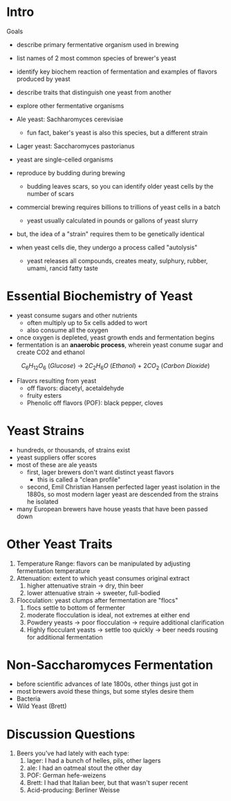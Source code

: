 # Intro
Goals
- describe primary fermentative organism used in brewing
- list names of 2 most common species of brewer's yeast
- identify key biochem reaction of fermentation and examples of flavors produced by yeast
- describe traits that distinguish one yeast from another
- explore other fermentative organisms

- Ale yeast: Sachharomyces cerevisiae
	- fun fact, baker's yeast is also this species, but a different strain
- Lager yeast: Saccharomyces pastorianus
- yeast are single-celled organisms
- reproduce by budding during brewing
	- budding leaves scars, so you can identify older yeast cells by the number of scars
- commercial brewing requires billions to trillions of yeast cells in a batch
	- yeast usually calculated in pounds or gallons of yeast slurry
- but, the idea of a "strain" requires them to be genetically identical
- when yeast cells die, they undergo a process called "autolysis"
	- yeast releases all compounds, creates meaty, sulphury, rubber, umami, rancid fatty taste

# Essential Biochemistry of Yeast

- yeast consume sugars and other nutrients
	- often multiply up to 5x cells added to wort
	- also consume all the oxygen
- once oxygen is depleted, yeast growth ends and fermentation begins
- fermentation is an **anaerobic process**, wherein yeast conume sugar and create CO2 and ethanol

$$
C_6H_{12}O_6\ (Glucose)\ \rightarrow\ 2C_2H_6O\ (Ethanol)\ +\ 2CO_2\ (Carbon\ Dioxide)
$$
- Flavors resulting from yeast
	- off flavors: diacetyl, acetaldehyde
	- fruity esters
	- Phenolic off flavors (POF): black pepper, cloves

# Yeast Strains
- hundreds, or thousands, of strains exist
- yeast suppliers offer scores
- most of these are ale yeasts
	- first, lager brewers don't want distinct yeast flavors
		- this is called a "clean profile"
	- second, Emil Christian Hansen perfected lager yeast isolation in the 1880s, so most modern lager yeast are descended from the strains he isolated
- many European brewers have house yeasts that have been passed down

# Other Yeast Traits
1. Temperature Range: flavors can be manipulated by adjusting fermentation temperature
2. Attenuation: extent to which yeast consumes original extract
	1. higher attenuative strain -> dry, thin beer
	2. lower attenuative strain -> sweeter, full-bodied
3. Flocculation: yeast clumps after fermentation are "flocs"
	1. flocs settle to bottom of fermenter
	2. moderate flocculation is ideal, not extremes at either end
	3. Powdery yeasts -> poor flocculation -> require additional clarification
	4. Highly flocculant yeasts -> settle too quickly -> beer needs rousing for additional fermentation

# Non-Saccharomyces Fermentation
- before scientific advances of late 1800s, other things just got in
- most brewers avoid these things, but some styles desire them
- Bacteria
- Wild Yeast (Brett)

# Discussion Questions
1. Beers you've had lately with each type:
	1. lager: I had a bunch of helles, pils, other lagers
	2. ale: I had an oatmeal stout the other day
	3. POF: German hefe-weizens
	4. Brett: I had that Italian beer, but that wasn't super recent
	5. Acid-producing: Berliner Weisse